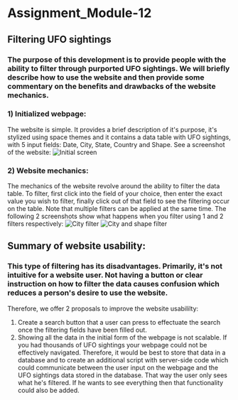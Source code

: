 # Assignment_Module-12
## Filtering UFO sightings
### The purpose of this development is to provide people with the ability to filter through purported UFO sightings. We will briefly describe how to use the website and then provide some commentary on the benefits and drawbacks of the website mechanics.

### 1) Initialized webpage:
The website is simple. It provides a brief description of it's purpose, it's stylized using space themes and it contains a data table with UFO sightings, with 5 input fields: Date, City, State, Country and Shape. See a screenshot of the website: ![Initial screen](https://user-images.githubusercontent.com/114181709/211212142-3619d1e5-0e97-425c-8874-49645167b56b.png)

### 2) Website mechanics:
The mechanics of the website revolve around the ability to filter the data table. To filter, first click into the field of your choice, then enter the exact value you wish to filter, finally click out of that field to see the filtering occur on the table. Note that multiple filters can be applied at the same time. The following 2 screenshots show what happens when you filter using 1 and 2 filters respectively: ![City filter](https://user-images.githubusercontent.com/114181709/211212243-1a1d7607-65ba-4ac6-87a1-d547ebff3e2f.png)
![City and shape filter](https://user-images.githubusercontent.com/114181709/211212244-faebad2b-4f67-46de-92d5-52af8586ff2f.png)


## Summary of website usability:
### This type of filtering has its disadvantages. Primarily, it's not intuitive for a website user. Not having a button or clear instruction on how to filter the data causes confusion which reduces a person's desire to use the website.
Therefore, we offer 2 proposals to improve the website usabililty:
1) Create a search button that a user can press to effectuate the search once the filtering fields have been filled out.
2) Showing all the data in the initial form of the webpage is not scalable. If you had thousands of UFO sightings your webpage could not be effectively navigated. Therefore, it would be best to store that data in a database and to create an additional script with server-side code which could communicate between the user input on the webpage and the UFO sightings data stored in the database. That way the user only sees what he's filtered. If he wants to see everything then that functionality could also be added.
